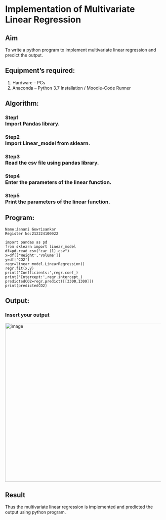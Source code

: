 # Implementation of Multivariate Linear Regression
## Aim
To write a python program to implement multivariate linear regression and predict the output.
## Equipment’s required:
1.	Hardware – PCs
2.	Anaconda – Python 3.7 Installation / Moodle-Code Runner
## Algorithm:
### Step1<br>Import Pandas library.
### Step2<br>Import Linear_model from sklearn.
### Step3<br>Read the csv file using pandas library.
### Step4<br>Enter the parameters of the linear function.
### Step5<br>Print the parameters of the linear function.


## Program:
```
Name:Janani Gowrisankar
Register No:212224100022
```
```
import pandas as pd
from sklearn import linear_model
df=pd.read_csv("car (1).csv")
x=df[['Weight','Volume']]
y=df['CO2']
regr=linear_model.LinearRegression()
regr.fit(x,y)
print('Coefficients:',regr.coef_)
print('Intercept:',regr.intercept_)
predictedCO2=regr.predict([[3300,1300]])
print(predictedCO2)

```
## Output:

### Insert your output

<img width="1842" height="513" alt="image" src="https://github.com/user-attachments/assets/680ca758-53f5-4e49-9060-201b1689e2d9" />


## Result
Thus the multivariate linear regression is implemented and predicted the output using python program.

